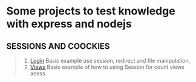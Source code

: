# Some projects to test knowledge with express and nodejs

## SESSIONS AND COOCKIES
> 1. [Login](https://github.com/MateusNGF/express_coding/tree/development/src/session_and_cookies/login) Basic example use session, redirect and file manipulation.
> 2. [Views](https://github.com/MateusNGF/express_coding/blob/development/src/session_and_cookies/views.js) Basic example of how to using Session for count views acess.
